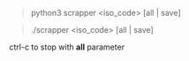 > python3 scrapper <iso_code> [all | save] 

> ./scrapper <iso_code> [all | save]

ctrl-c to stop with **all** parameter

